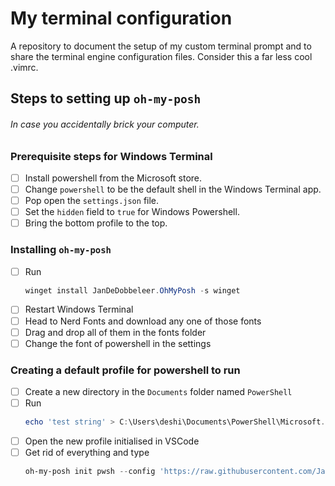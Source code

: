 # My terminal configuration
A repository to document the setup of my custom terminal prompt and to share the terminal engine configuration files. Consider this a far less cool .vimrc.

## Steps to setting up `oh-my-posh`
###### In case you *accidentally* brick your computer.
### Prerequisite steps for Windows Terminal
- [ ] Install powershell from the Microsoft store.
- [ ] Change `powershell` to be the default shell in the Windows Terminal app. 
- [ ] Pop open the `settings.json` file.
- [ ] Set the `hidden` field to `true` for Windows Powershell.
- [ ] Bring the bottom profile to the top. 
### Installing `oh-my-posh`
- [ ] Run 
    ```powershell
    winget install JanDeDobbeleer.OhMyPosh -s winget
    ```
- [ ] Restart Windows Terminal
- [ ] Head to Nerd Fonts and download any one of those fonts
- [ ] Drag and drop all of them in the fonts folder
- [ ] Change the font of powershell in the settings

### Creating a default profile for powershell to run
- [ ] Create a new directory in the `Documents` folder named `PowerShell`
- [ ] Run 
    ```powershell
    echo 'test string' > C:\Users\deshi\Documents\PowerShell\Microsoft.PowerShell_profile.ps1
    ```
- [ ] Open the new profile initialised in VSCode
- [ ] Get rid of everything and type 
    ```powershell
    oh-my-posh init pwsh --config 'https://raw.githubusercontent.com/JanDeDobbeleer/oh-my-posh/main/themes/jandedobbeleer.omp.json' | Invoke-Expression
    ```